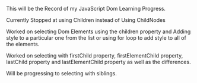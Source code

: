 This will be the Record of my JavaScript Dom Learning Progress.

Currently Stopped at using Children instead of Using ChildNodes

Worked on selecting Dom Elements using the children property and Adding style to a particular one from the list or using for loop to add style to all of the elements.

Worked on selecting with firstChild property, firstElementChild property, lastChild property and lastElementChild property as well as the differences.

Will be progressing to selecting with siblings.